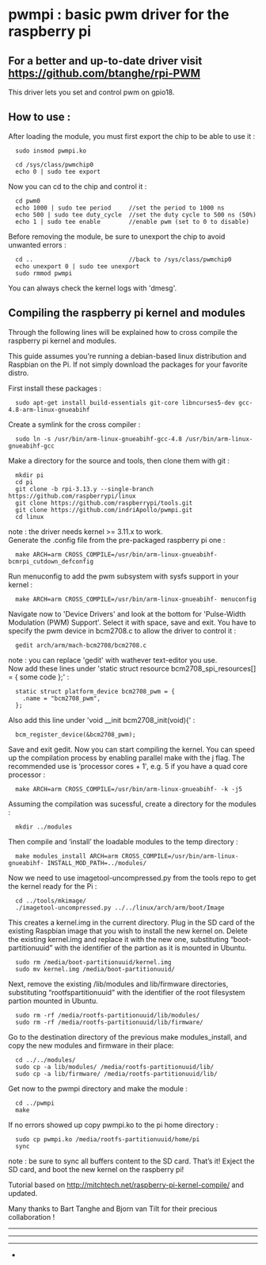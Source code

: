 
pwmpi : basic pwm driver for the raspberry pi
=============================================

For a better and up-to-date driver visit https://github.com/btanghe/rpi-PWM
---------------------------------------------------------------------------


          
This driver lets you set and control pwm on gpio18.

How to use :
------------

After loading the module, you must first export the chip to be able to use it :
```
  sudo insmod pwmpi.ko

  cd /sys/class/pwmchip0
  echo 0 | sudo tee export
```
Now you can cd to the chip and control it :
```
  cd pwm0
  echo 1000 | sudo tee period     //set the period to 1000 ns
  echo 500 | sudo tee duty_cycle  //set the duty cycle to 500 ns (50%)
  echo 1 | sudo tee enable        //enable pwm (set to 0 to disable)
```
Before removing the module, be sure to unexport the chip to avoid unwanted errors :
```
  cd ..                           //back to /sys/class/pwmchip0
  echo unexport 0 | sudo tee unexport
  sudo rmmod pwmpi
``` 
You can always check the kernel logs with 'dmesg'.

Compiling the raspberry pi kernel and modules
---------------------------------------------

Through the following lines will be explained how to cross compile the raspberry pi kernel and modules.

This guide assumes you're running a debian-based linux distribution and Raspbian on the Pi.
If not simply download the packages for your favorite distro.

First install these packages :
```
  sudo apt-get install build-essentials git-core libncurses5-dev gcc-4.8-arm-linux-gnueabihf
```  
Create a symlink for the cross compiler :
```
  sudo ln -s /usr/bin/arm-linux-gnueabihf-gcc-4.8 /usr/bin/arm-linux-gnueabihf-gcc
``` 
Make a directory for the source and tools, then clone them with git :
```
  mkdir pi
  cd pi
  git clone -b rpi-3.13.y --single-branch https://github.com/raspberrypi/linux
  git clone https://github.com/raspberrypi/tools.git
  git clone https://github.com/indriApollo/pwmpi.git
  cd linux
```  
note : the driver needs kernel >= 3.11.x to work.  
Generate the .config file from the pre-packaged raspberry pi one :
```
  make ARCH=arm CROSS_COMPILE=/usr/bin/arm-linux-gnueabihf- bcmrpi_cutdown_defconfig
```  
Run menuconfig to add the pwm subsystem with sysfs support in your kernel :
```
  make ARCH=arm CROSS_COMPILE=/usr/bin/arm-linux-gnueabihf- menuconfig
```  
Navigate now to 'Device Drivers' and look at the bottom for 'Pulse-Width Modulation (PWM) Support'.
Select it with space, save and exit.
You have to specify the pwm device in bcm2708.c to allow the driver to control it :
```
  gedit arch/arm/mach-bcm2708/bcm2708.c
```  
note : you can replace 'gedit' with wathever text-editor you use.  
Now add these lines under 'static struct resource bcm2708_spi_resources[] = { some code };' :
```
  static struct platform_device bcm2708_pwm = {
    .name = "bcm2708_pwm",
  };
```
Also add this line under 'void __init bcm2708_init(void){' :
```
  bcm_register_device(&bcm2708_pwm);
```  
Save and exit gedit.
Now you can start compiling the kernel.
You can speed up the compilation process by enabling parallel make with the ­j flag. The
recommended use is ‘processor cores + 1′, e.g. 5 if you have a quad core processor :
```
  make ARCH=arm CROSS_COMPILE=/usr/bin/arm-linux-gnueabihf- -k -j5
``` 
Assuming the compilation was sucessful, create a directory for the modules :
```
  mkdir ../modules
```  
Then compile and ‘install’ the loadable modules to the temp directory :
```  
  make modules_install ARCH=arm CROSS_COMPILE=/usr/bin/arm-linux-gnueabihf- INSTALL_MOD_PATH=../modules/
```  
Now we need to use imagetool-­uncompressed.py from the tools repo to get the kernel ready for the Pi :
```
  cd ../tools/mkimage/
  ./imagetool-uncompressed.py ../../linux/arch/arm/boot/Image
```  
This creates a kernel.img in the current directory. Plug in the SD card of the existing Raspbian image that you
wish to install the new kernel on. Delete the existing kernel.img and replace it with the new one,
substituting “boot­-partition­uuid” with the identifier of the partion as it is mounted in Ubuntu.
```
  sudo rm /media/boot­-partition­uuid/kernel.img
  sudo mv kernel.img /media/boot­-partition­uuid/
```
Next, remove the existing /lib/modules and lib/firmware directories, substituting “rootfs­partition­uuid” with
the identifier of the root filesystem partion mounted in Ubuntu.
```
  sudo rm ­-rf /media/rootfs-­partition­uuid/lib/modules/
  sudo rm ­-rf /media/rootfs-­partition­uuid/lib/firmware/
```
Go to the destination directory of the previous make modules_install, and copy the new modules and
firmware in their place:
```
  cd ../../modules/
  sudo cp ­-a lib/modules/ /media/rootfs-­partition­uuid/lib/
  sudo cp ­-a lib/firmware/ /media/rootfs-­partition­uuid/lib/
```  
Get now to the pwmpi directory and make the module :
```  
  cd ../pwmpi
  make
```  
If no errors showed up copy pwmpi.ko to the pi home directory :
```
  sudo cp pwmpi.ko /media/rootfs-partitionuuid/home/pi
  sync
```
note : be sure to sync all buffers content to the SD card.
That’s it! Exject the SD card, and boot the new kernel on the raspberry pi!

Tutorial based on http://mitchtech.net/raspberry-pi-kernel-compile/ and updated.

Many thanks to Bart Tanghe and Bjorn van Tilt for their precious collaboration !

---------------
-------
---
-
